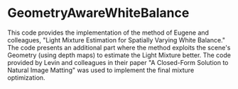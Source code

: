 # GeometryAwareWhiteBalance

This code provides the implementation of the method of Eugene and colleagues, "Light Mixture Estimation for Spatially Varying White Balance."
The code presents an additional part where the method exploits the scene's Geometry (using depth maps) to estimate the Light Mixture better.
The code provided by Levin and colleagues in their paper "A Closed-Form Solution to Natural Image Matting" was used to implement the final mixture optimization.
